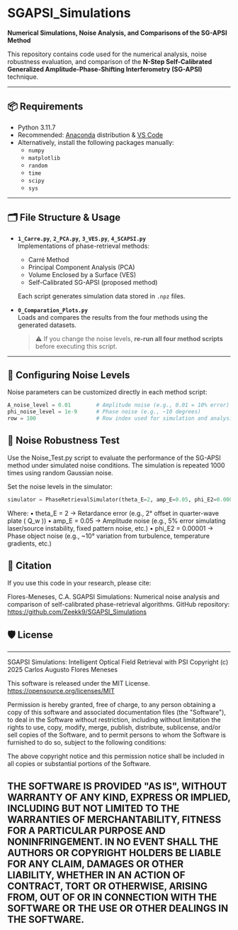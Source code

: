 # SGAPSI_Simulations

**Numerical Simulations, Noise Analysis, and Comparisons of the SG-APSI Method**

This repository contains code used for the numerical analysis, noise robustness evaluation, and comparison of the **N-Step Self-Calibrated Generalized Amplitude-Phase-Shifting Interferometry (SG-APSI)** technique.

---

## 📦 Requirements

- Python 3.11.7  
- Recommended: [Anaconda](https://www.anaconda.com/) distribution & [VS Code](https://code.visualstudio.com/) 
- Alternatively, install the following packages manually:
  - `numpy`
  - `matplotlib`
  - `random`
  - `time`
  - `scipy`
  - `sys`

---

## 🗂 File Structure & Usage

- **`1_Carre.py`**, **`2_PCA.py`**, **`3_VES.py`**, **`4_SCAPSI.py`**  
  Implementations of phase-retrieval methods:
  - Carré Method
  - Principal Component Analysis (PCA)
  - Volume Enclosed by a Surface (VES)
  - Self-Calibrated SG-APSI (proposed method)

  Each script generates simulation data stored in `.npz` files.

- **`0_Comparation_Plots.py`**  
  Loads and compares the results from the four methods using the generated datasets.  
  > ⚠️ If you change the noise levels, **re-run all four method scripts** before executing this script.

---

## 🔧 Configuring Noise Levels

Noise parameters can be customized directly in each method script:

```python
A_noise_level = 0.01        # Amplitude noise (e.g., 0.01 = 10% error)
phi_noise_level = 1e-9      # Phase noise (e.g., ~10 degrees)
row = 100                   # Row index used for simulation and analysis
```

## 🧪 Noise Robustness Test

Use the Noise_Test.py script to evaluate the performance of the SG-APSI method under simulated noise conditions. The simulation is repeated 1000 times using random Gaussian noise.

Set the noise levels in the simulator:
```python
simulator = PhaseRetrievalSimulator(theta_E=2, amp_E=0.05, phi_E2=0.00001)
```
Where:
	•	theta_E = 2 → Retardance error (e.g., 2° offset in quarter-wave plate ( Q_w ))
	•	amp_E = 0.05 → Amplitude noise (e.g., 5% error simulating laser/source instability, fixed pattern noise, etc.)
	•	phi_E2 = 0.00001 → Phase object noise (e.g., ~10° variation from turbulence, temperature gradients, etc.)
 
## 📘 Citation

If you use this code in your research, please cite:

Flores-Meneses, C.A.
SGAPSI Simulations: Numerical noise analysis and comparison of self-calibrated phase-retrieval algorithms.
GitHub repository: https://github.com/Zeekk9/SGAPSI_Simulations

## 🛡 License
----------------------------------------------------------------------
SGAPSI Simulations: Intelligent Optical Field Retrieval with PSI
Copyright (c) 2025 Carlos Augusto Flores Meneses

This software is released under the MIT License.
https://opensource.org/licenses/MIT

Permission is hereby granted, free of charge, to any person obtaining
a copy of this software and associated documentation files (the "Software"),
to deal in the Software without restriction, including without limitation the
rights to use, copy, modify, merge, publish, distribute, sublicense, and/or
sell copies of the Software, and to permit persons to whom the Software is
furnished to do so, subject to the following conditions:

The above copyright notice and this permission notice shall be included
in all copies or substantial portions of the Software.

THE SOFTWARE IS PROVIDED "AS IS", WITHOUT WARRANTY OF ANY KIND,
EXPRESS OR IMPLIED, INCLUDING BUT NOT LIMITED TO THE WARRANTIES OF
MERCHANTABILITY, FITNESS FOR A PARTICULAR PURPOSE AND NONINFRINGEMENT.
IN NO EVENT SHALL THE AUTHORS OR COPYRIGHT HOLDERS BE LIABLE FOR ANY CLAIM,
DAMAGES OR OTHER LIABILITY, WHETHER IN AN ACTION OF CONTRACT, TORT OR OTHERWISE,
ARISING FROM, OUT OF OR IN CONNECTION WITH THE SOFTWARE OR THE USE OR OTHER
DEALINGS IN THE SOFTWARE.
----------------------------------------------------------------------
